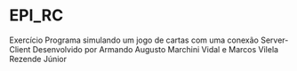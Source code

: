 # EPI_RC
Exercício Programa simulando um jogo de cartas com uma conexão Server-Client
Desenvolvido por Armando Augusto Marchini Vidal e Marcos Vilela Rezende Júnior